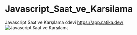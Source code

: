 # Javascript_Saat_ve_Karsilama
Javascript Saat ve Karşılama ödevi  https://app.patika.dev/
![Javascript Saat ve Karşılama](https://user-images.githubusercontent.com/33111358/176803019-f4120450-1500-467e-b802-41b24e99f7a9.png)
